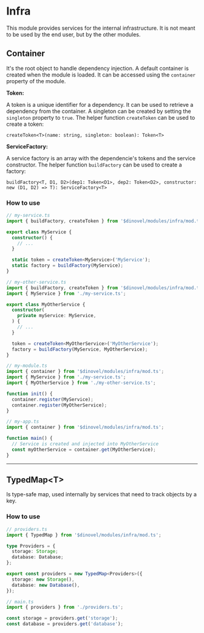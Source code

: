 # Infra

This module provides services for the internal infrastructure. It is not meant to be used by the end user, but by the
other modules.

## Container

It's the root object to handle dependency injection. A default container is created when the module is loaded. It can be
accessed using the `container` property of the module.

**Token:**

A token is a unique identifier for a dependency. It can be used to retrieve a dependency from the container. A singleton
can be created by setting the `singleton` property to `true`. The helper function `createToken` can be used to create a
token:

`createToken<T>(name: string, singleton: boolean): Token<T>`

**ServiceFactory:**

A service factory is an array with the dependencie's tokens and the service constructor. The helper function
`buildFactory` can be used to create a factory:

`buildFactory<T, D1, D2>(dep1: Token<D1>, dep2: Token<D2>, constructor: new (D1, D2) => T): ServiceFactory<T>`

### How to use

```ts
// my-service.ts
import { buildFactory, createToken } from '$dinovel/modules/infra/mod.ts';

export class MyService {
  constructor() {
    // ...
  }

  static token = createToken<MyService>('MyService');
  static factory = buildFactory(MyService);
}

// my-other-service.ts
import { buildFactory, createToken } from '$dinovel/modules/infra/mod.ts';
import { MyService } from './my-service.ts';

export class MyOtherService {
  constructor(
    private myService: MyService,
  ) {
    // ...
  }

  token = createToken<MyOtherService>('MyOtherService');
  factory = buildFactory(MyService, MyOtherService);
}

// my-module.ts
import { container } from '$dinovel/modules/infra/mod.ts';
import { MyService } from './my-service.ts';
import { MyOtherService } from './my-other-service.ts';

function init() {
  container.register(MyService);
  container.register(MyOtherService);
}

// my-app.ts
import { container } from '$dinovel/modules/infra/mod.ts';

function main() {
  // Service is created and injected into MyOtherService
  const myOtherService = container.get(MyOtherService);
}
```

---

## TypedMap\<T\>

Is type-safe map, used internally by services that need to track objects by a key.

### How to use

```ts
// providers.ts
import { TypedMap } from '$dinovel/modules/infra/mod.ts';

type Providers = {
  storage: Storage;
  database: Database;
};

export const providers = new TypedMap<Providers>({
  storage: new Storage(),
  database: new Database(),
});

// main.ts
import { providers } from './providers.ts';

const storage = providers.get('storage');
const database = providers.get('database');
```
